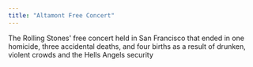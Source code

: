 ```yaml
---
title: "Altamont Free Concert"
---
```

The Rolling Stones' free concert held in San Francisco that ended in one homicide, three accidental deaths, and four births as a result of drunken, violent crowds and the Hells Angels security

